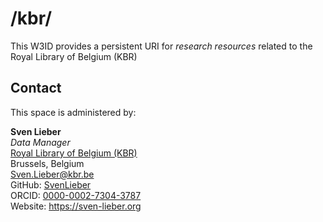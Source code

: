 # /kbr/

This W3ID provides a persistent URI for *research resources* related to the Royal Library of Belgium (KBR)

## Contact
This space is administered by: 

**Sven Lieber**  
*Data Manager*  
[Royal Library of Belgium (KBR)](https://www.kbr.be/en/)  
Brussels, Belgium  
Sven.Lieber@kbr.be  
GitHub: [SvenLieber](https://github.com/SvenLieber)  
ORCID: [0000-0002-7304-3787](https://orcid.org/0000-0002-7304-3787)  
Website: https://sven-lieber.org  

